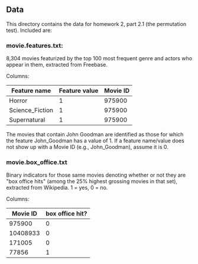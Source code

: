 ## Data

This directory contains the data for homework 2, part 2.1 (the permutation test).  Included are:

### movie.features.txt: 

8,304 movies featurized by the top 100 most frequent genre and actors who appear in them, extracted from Freebase.

Columns:

|Feature name | Feature value | Movie ID|
|--|--|--|
|Horror|	1	|975900|
|Science_Fiction	|1	|975900|
|Supernatural|	1	|975900|

The movies that contain John Goodman are identified as those for which the feature John_Goodman has a value of 1. If a feature name/value does not show up with a Movie ID (e.g., John_Goodman), assume it is 0.

### movie.box_office.txt

Binary indicators for those same movies denoting whether or not they are "box office hits" (among the 25% highest grossing movies in that set), extracted from Wikipedia.  1 = yes, 0 = no.

Columns:

|Movie ID | box office hit?|
|--|--|
|975900|	0|
|10408933|	0|
|171005|	0|
|77856|	1|